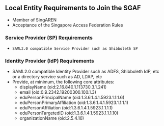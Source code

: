 <!-- TITLE: Singapore Access Federation (SGAF) -->
<!-- SUBTITLE: The Singapore Access Federation (SGAF) service is a Federated Identity Management System for Singapore's research and education (R&E) community. SGAF uses SAML2.0 technology to enable scalable, trusted collaborations among Singapore's R&E community.  -->

## Local Entity Requirements to Join the SGAF
* Member of SingAREN
* Acceptance of the Singapore Access Federation Rules

### Service Provider (SP) Requirements
*     SAML2.0 compatible Service Provider such as Shibboleth SP

### Identity Provider (IdP) Requirements
* SAML2.0 compatible Identity Provider such as ADFS, Shibboleth IdP, etc or a directory service such as AD, LDAP, etc
*  Provide, at minimum, the following core attributes: 
	* displayName (oid:2.16.840.1.113730.3.1.241)
	* email (oid:0.9.2342.19200300.100.1.3)
	* eduPersonPrincipalName (oid:1.3.6.1.4.1.5923.1.1.1.6)
	* eduPersonPrimaryAffiliation (oid:1.3.6.1.4.1.5923.1.1.1.1)
	* eduPersonAffiliation (oid:1.3.6.1.4.1.5923.1.1.1.1)
	* eduPersonTargetedID (oid:1.3.6.1.4.1.5923.1.1.1.10)
	* organizationName (oid:2.5.4.10)